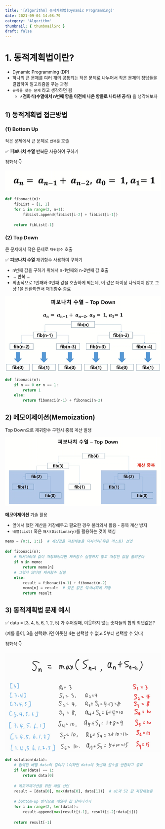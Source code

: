 ```yaml
---
title: '[Algorithm] 동적계획법(Dynamic Programming)'
date: 2021-09-04 14:08:79
category: 'Algorithm'
thumbnail: { thumbnailSrc }
draft: false
---
```






# 1. 동적계획법이란?

- Dynamic Programming (DP)
- 하나의 큰 문제를 여러 개의 공통되는 작은 문제로 나누어서 작은 문제의 정답들을 결합하여 알고리즘을 푸는 과정
- `규칙을 찾는 문제` 라고 생각하면 됨
  - ⚡**점화식(수열에서 n번째 항을 이전에 나온 항들로 나타낸 공식)** 을 생각해보자



## 1) 동적계획법 접근방법

### (1) Bottom Up

작은 문제에서 큰 문제로 `반복문` 호출

  	  

✅ **피보나치 수열** 반복문 사용하여 구하기

점화식 👇

<img src="img/dp1.PNG">

```python
def fibonaci(n):
    fibList = [1, 1]
    for i in range(2, n+1):
        fibList.append(fibList[i-2] + fibList[i-1])
    
    return fibList[-1]
```



### (2) Top Down

큰 문제에서 작은 문제로 `재귀함수` 호출

  	  

✅  **피보나치 수열** 재귀함수 사용하여 구하기

- n번째 값을 구하기 위해서 n-1번째와 n-2번째 값 호출
- ... 반복 ...
- 최종적으로 1번째와 0번째 값을 호출하게 되는데, 이 값은 더이상 나눠지지 않고 그냥 1을 반환하면서 재귀함수 종료

<img src="img/dp2.PNG">

```python
def fibonaci(n):
    if n == 0 or n == 1:
        return 1
    else:
        return fibonaci(n-1) + fibonaci(n-2)
```





## 2) 메모이제이션(Memoization)

Top Down으로 재귀함수 구현시 중복 계산 발생

<img src="img/dp3.PNG">



 **메모이제이션** 기술 활용

- 앞에서 했던 계산을 저장해두고 필요한 경우 불러와서 활용 - 중복 계산 방지
- `배열(List)` 혹은 `해시(Dictionary)`를 활용하는 것이 핵심

```python
memo = {0:1, 1:1}  # 계산값을 저장해놓을 딕셔너리(혹은 리스트) 선언

def fibonaci(n):
    # 딕셔너리에 값이 저장돼있다면 재귀함수 실행하지 않고 저장된 값을 불러온다
    if n in memo:
        return memo[n]
    # 그렇지 않다면 재귀함수 실행
    else:
        result = fibonaci(n-1) + fibonaci(n-2)
        memo[n] = result  # 찾은 값은 딕셔너리에 저장
        return result
```







## 3) 동적계획법 문제 예시

✅ data = [3, 4, 5, 6, 1, 2, 5] 가 주어질때,  이웃하지 않는 숫자들의 합의 최댓값은?

(예를 들어, 3을 선택했다면 이웃한 4는 선택할 수 없고 5부터 선택할 수 있다)

점화식 👇

<img src="img/dp4.jpg">



```python
def solution(data):
    # 입력된 배열 data의 길이가 1이라면 data의 첫번째 원소를 반환하고 종료
    if len(data) == 1:
        return data[0]
    
    # 메모이제이션을 위한 배열 선언
    result = [data[0], max(data[0], data[1])]  # a1과 S2 값 저장해놓음
    
    # bottom-up 방식으로 배열에 값 담아나가기
    for i in range(2, len(data)):
        result.append(max(result[i-1], result[i-2]+data[i]))
    
    return result[-1]
```





